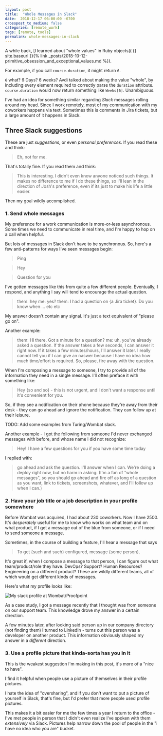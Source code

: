 ```yaml
---
layout: post
title:  "Whole Messages in Slack"
date:  2018-12-17 06:00:00 -0700
crosspost_to_medium: false
categories: [remote_work]
tags: [remote, tools]
permalink: whole-messages-in-slack
---
```


A while back, [I learned about "whole values" in Ruby objects]( {{ site.baseurl }}{% link _posts/2018-10-12-primitive_obsession_and_exceptional_values.md %}).

For example, if you call `course.duration`, it might return `6`. 

`6` what? 6 Days? 6 weeks? Avdi talked about making the value "whole", by including every element required to correctly parse the `duration` attribute. `course.duration` would now return something like `Weeks[6]`. Unambiguous. 

I've had an idea for something similar regarding _Slack_ messages rolling around my head. Since I work remotely, most of my communication with my coworkers happens via text. Sometimes this is comments in Jira tickets, but a large amount of it happens in Slack. 


## Three Slack suggestions

These are just _suggestions_, or even _personal preferences_. If you read these and think:

> Eh, not for me.

That's totally fine. If you read them and think:

> This is interesting. I didn't even know anyone noticed such things. It makes no difference to me if I do these things, so I'll lean in the direction of Josh's preference, even if its just to make his life a little easier.

Then my goal wildly accomplished.

### 1. Send whole messages

My preference for a work communication is more-or-less asynchronous. Some times we need to communicate in real time, and I'm happy to hop on a call when helpful.

But lots of messages in Slack don't have to be synchronous. So, here's a few anti-patterns for ways I've seen messages begin:

> Ping

> Hey

> Question for you

I've gotten messages like this from quite a few different people. Eventually, I respond, and anything I say will tend to encourage the actual question.

> them: hey
> me: yes?
> them: I had a question on {a Jira ticket}. Do you know when ... etc etc

My answer doesn't contain any signal. It's just a text equivalent of "please go on". 

Another example:

> them: Hi there. Got a minute for a question?
> me: uh, you've already asked a question. If the answer takes a few seconds, I can answer it right now. If it takes a few minutes/hours, I'll answer it later. I really cannot tell you if I can give an naswer because I have no idea how much time/effort is required. So, please, fire away with the question. 

When I'm composing a message to someone, I try to provide all of the information they need in a single message. I'll often preface it with something like:

> Hey {so and so} - this is not urgent, and I don't want a response until it's convenient for you. 

So, if they see a notification on their phone because they're away from their desk - they can go ahead and ignore the notification. They can follow up at their leisure. 

TODO: Add some examples from Turing/Wombat slack. 

Another example - I got the following from someone I'd never exchanged messages with before, and whose name I did not recognize:

> Hey! I have a few questions for you if you have some time today

I replied with:

> go ahead and ask the question. I'll answer when I can. We're doing a deploy right now, but no harm in asking. (I'm a fan of "whole messages", so you should go ahead and fire off as long of a question as you want, link to tickets, screenshots, whatever, and I'll follow up when I can.)

### 2. Have your job title or a job description in your profile somewhere

Before Wombat was acquired, I had about 230 coworkers. Now I have 2500. It's _desperately_ useful for me to know who works on what team and on what product, if I get a message out of the blue from someone, or if I need to send someone a message. 

Sometimes, in the course of building a feature, I'll hear a message that says

> To get {such and such} configured, message {some person}. 

It's great if, when I compose a message to that person, I can figure out what team/product/role they have. DevOps? Support? Human Resources? Engineering on a different product? These are wildly different teams, all of which would get different kinds of messages. 

Here's what my profile looks like:

![My slack profile at Wombat/Proofpoint]()

As a case study, I got a message recently that I thought was from someone on our support team. This knowledge drove my answer in a certain direction. 

A few minutes later, after looking said person up in our company directory (not finding them) I turned to LinkedIn - turns out this person was a developer on another product. This information obviously shaped my answer in a _different_ direction. 


### 3. Use a profile picture that kinda-sorta has you in it

This is the weakest suggestion I'm making in this post, it's more of a "nice to have". 

I find it helpful when people use a picture of themselves in their profile pictures. 

I hate the idea of "oversharing", and if you don't want to put a picture of yourself in Slack, that's fine, but I'd prefer that more people used profile pictures. 

This makes it a bit easier for me the few times a year I return to the office - I've met people in person that I didn't even realize I've spoken with them _extensively_ via Slack. Pictures help narrow down the pool of people in the "i have no idea who you are" bucket. 

